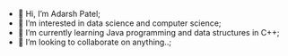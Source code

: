 - 👋 Hi, I’m Adarsh Patel;
- 👀 I’m interested in data science and computer science;
- 🌱 I’m currently learning Java programming and data structures in C++;
- 💞️ I’m looking to collaborate on anything..;
<!---
adarsh249/adarsh249 is a ✨ special ✨ repository because its `README.md` (this file) appears on your GitHub profile.
You can click the Preview link to take a look at your changes.
--->
